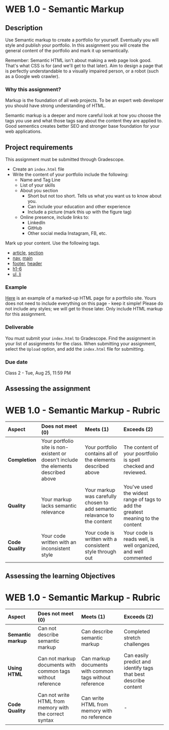 # WEB 1.0 - Semantic Markup

## Description 

Use Semantic markup to create a portfolio for yourself. Eventually you will style and publish your portfolio. In this assignment you will create the general content of the portfolio and mark it up semantically.

Remember: Semantic HTML isn't about making a web page look good. That's what CSS is for (and we'll get to that later). Aim to design a page that is perfectly understandable to a visually impaired person, or a robot (such as a Google web crawler).

### Why this assignment?

Markup is the foundation of all web projects. To be an expert web developer you should have strong understanding of HTML.

Semantic markup is a deeper and more careful look at how you choose the tags you use and what those tags say about the content they are applied to. Good sementics creates better SEO and stronger base foundation for your web applications.

## Project requirements

This assignment must be submitted through Gradescope.

- Create an `index.html` file
- Write the content of your portfolio include the following: 
    - Name and Tag Line
    - List of your skills
    - About you section
        - Short but not too short. Tells us what you want us to know about you. 
        - Can include your education and other experience
        - Include a picture (mark this up with the figure tag)
    - Online presence, include links to: 
        - LinkedIn
        - GitHub
        - Other social media Instagram, FB, etc. 

Mark up your content. Use the following tags. 

- [article](https://www.w3schools.com/tags/tag_article.asp), [section](https://www.w3schools.com/tags/tag_section.asp)
- [nav](https://www.w3schools.com/tags/tag_nav.asp), [main](https://www.w3schools.com/tags/tag_main.asp)
- [footer](https://www.w3schools.com/tags/tag_footer.asp), [header](https://www.w3schools.com/tags/tag_header.asp)
- [h1-6](https://www.w3schools.com/tags/tag_hn.asp)
- [ul, li](https://www.w3schools.com/html/html_lists.asp)

### Example

[Here](https://github.com/meredithcat/html-portfolio/blob/master/index.html) is an example of a marked-up HTML page for a portfolio site. Yours does not need to include everything on this page - keep it simple! Please do not include any styles; we will get to those later. Only include HTML markup for this assignment.

### Deliverable

You must submit your `index.html` to Gradescope. Find the assignment in your list of assignments for the class. When submitting your assignment, select the `Upload` option, and add the `index.html` file for submitting.

### Due date

Class 2 - Tue, Aug 25, 11:59 PM

## Assessing the assignment

# WEB 1.0 - Semantic Markup - Rubric 

| Aspect | Does not meet (0) | Meets (1) | Exceeds (2) |
|:-------|:------------------|:----------|:------------|
| **Completion** | Your portfolio site is non-existent or doesn't include the elements described above | Your portfolio contains all of the elements described above | The content of your posrtfolio is spell checked and reviewed. |
| **Quality** | Your markup lacks semantic relevance | Your markup was carefully chosen to add semantic relavance to the content| You've used the widest range of tags to add the greatest meaning to the content |
| **Code Quality** | Your code written with an inconsistent style | Your code is written with a consistent style through out | Your code is reads well, is well organized, and well commented |

## Assessing the learning Objectives 

# WEB 1.0 - Semantic Markup - Rubric 

| Aspect | Does not meet (0) | Meets (1) | Exceeds (2) |
|:-------|:------------------|:----------|:------------|
| **Semantic markup** | Can not describe semantic markup | Can describe semantic markup | Completed stretch challenges |
| **Using HTML** | Can not markup documents with common tags without reference | Can markup documents with common tags without reference | Can easily predict and identify tags that best describe content |
| **Code Quality** | Can not write HTML from memory with the correct syntax | Can write HTML from memory with no reference | - |


